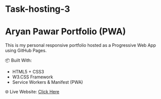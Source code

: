 # Task-hosting-3
# Aryan Pawar Portfolio (PWA)

This is my personal responsive portfolio hosted as a Progressive Web App using GitHub Pages.

📦 Built With:
- HTML5 + CSS3
- W3.CSS Framework
- Service Workers & Manifest (PWA)

🌐 Live Website: [Click Here]([https://yourusername.github.io/portfolio-pwa/](https://darkness-22105.github.io/Task-hosting-3/))
